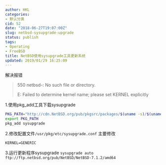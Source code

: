 ```yaml
---
author: HKL
categories:
- 默认分类
cid: 52
date: "2018-06-27T19:07:00Z"
slug: netbsd-sysupgrade-upgrade
status: publish
tags:
- Operating
- FreeBSD
title: NetBSD使用sysupgrade工具更新系统
updated: 2019/01/29 16:25:09
---
```



解决报错

> 550 netbsd-: No such file or directory.
> 
> E: Failed to determine kernel name; please set KERNEL explicitly

1.使用pkg_add工具下载sysupgrade
```bash
PKG_PATH="http://cdn.NetBSD.org/pub/pkgsrc/packages/$(uname -s)/$(uname -m)/$(uname -r|cut -f '1 2' -d.)/All/"
export PKG_PATH
pkg_add sysupgrade
```
2.修改配置文件`/usr/pkg/etc/sysupgrade.conf`
主要修改

`KERNEL=GENERIC`

3.运行更新程序sysupgrade
`sysupgrade auto ftp://ftp.netbsd.org/pub/NetBSD/NetBSD-7.1.2/amd64`